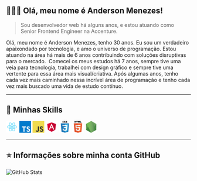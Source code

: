 ## 👨🏻‍💻 Olá, meu nome é <strong>Anderson Menezes!</strong>

> Sou desenvolvedor web há alguns anos, e estou atuando como Senior Frontend Engineer na Accenture.

Olá, meu nome é Anderson Menezes, tenho 30 anos.
Eu sou um verdadeiro apaixondado por tecnologia, e amo o universo de programação. Estou atuando na área há mais de 6 anos contribuindo com soluções disruptivas para o mercado.
⁠
⁠⁠Comecei os meus estudos há 7 anos, sempre tive uma veia para tecnologia, trabalhei com design gráfico e sempre tive uma vertente para essa área mais visual/criativa. Após algumas anos, tenho cada vez mais caminhado nessa incrível área de programação e tenho cada vez mais buscado uma vida de estudo contínuo.

----

## 🚀 Minhas Skills

<code><img height="32" src="https://raw.githubusercontent.com/github/explore/80688e429a7d4ef2fca1e82350fe8e3517d3494d/topics/react/react.png" alt="React"/></code>
<code><img height="32" src="https://raw.githubusercontent.com/github/explore/80688e429a7d4ef2fca1e82350fe8e3517d3494d/topics/typescript/typescript.png" alt="Typescript"/></code>
<code><img height="32" src="https://raw.githubusercontent.com/github/explore/80688e429a7d4ef2fca1e82350fe8e3517d3494d/topics/javascript/javascript.png" alt="Javascript"/></code>
<code><img height="32" src="https://raw.githubusercontent.com/github/explore/80688e429a7d4ef2fca1e82350fe8e3517d3494d/topics/angular/angular.png" alt="Angular"/></code>
<code><img height="32" src="https://raw.githubusercontent.com/github/explore/80688e429a7d4ef2fca1e82350fe8e3517d3494d/topics/css/css.png" alt="CSS"/></code>
<code><img height="32" src="https://raw.githubusercontent.com/github/explore/80688e429a7d4ef2fca1e82350fe8e3517d3494d/topics/html/html.png" alt="HTML5"/></code>
<code><img height="32" src="https://raw.githubusercontent.com/github/explore/80688e429a7d4ef2fca1e82350fe8e3517d3494d/topics/nodejs/nodejs.png" alt="Nodejs"/></code>

---

## ⭐ Informações sobre minha conta GitHub
![GitHub Stats](https://github-readme-stats.vercel.app/api?username=andersonmenezesm&show_icons=true)
